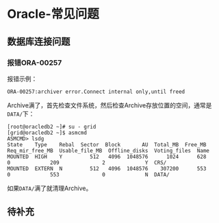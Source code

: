 # Oracle-常见问题
## 数据库连接问题
### 报错ORA-00257
报错示例：
```
ORA-00257:archiver error.Connect internal only,until freed
```
Archive满了，首先检查文件系统，然后检查Archive存放位置的空间，通常是`DATA/`下：
```
[root@oracledb2 ~]# su - grid
[grid@oracledb2 ~]$ asmcmd
ASMCMD> lsdg
State    Type    Rebal  Sector  Block       AU  Total_MB  Free_MB  Req_mir_free_MB  Usable_file_MB  Offline_disks  Voting_files  Name
MOUNTED  HIGH    Y         512   4096  1048576      1024      628                0             209              2             Y  CRS/
MOUNTED  EXTERN  N         512   4096  1048576    307200      553                0             553              0             N  DATA/
```
如果`DATA/`满了就清理Archive。
## 待补充